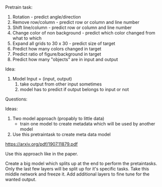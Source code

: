 Pretrain task:
1. Rotation - predict angle/direction
2. Remove row/column - predict row or column and line number
3. Shift line/column - predict row or column and line number
3. Change color of non background - predict which color changed from what to which
4. Expand all grids to 30 x 30 - predict size of target
5. Predict how many colors changed in target
6. Predict ratio of figure/background in target
7. Predict how many "objects" are in input and output

Idea:
1. Model Input = (input, output)
   1. take output from other input sometimes
   2. model has to predict if output belongs to input or not

Questions:

Ideas:
1. Two model approach (propably to little data)
	- train one model to create metadata which will be used by another model
2. Use this pretraintask to create meta data model


https://arxiv.org/pdf/1907.11879.pdf

Use this approach like in the paper.

Create a big model which splits up at the end to perform the pretaintasks.
Only the last few layers will be split up for it's specific tasks.
Take this middle network and freeze it. Add additional layers to fine tune for the wanted output.
